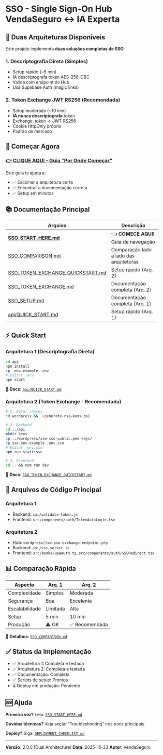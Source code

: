 # SSO - Single Sign-On Hub VendaSeguro ↔ IA Experta

## 🎯 Duas Arquiteturas Disponíveis

Este projeto implementa **duas soluções completas de SSO**:

### 1. Descriptografia Direta (Simples)
- Setup rápido (~5 min)
- IA descriptografa token AES-256-CBC
- Valida com endpoint do Hub
- Usa Supabase Auth (magic links)

### 2. Token Exchange JWT RS256 (Recomendada)
- Setup moderado (~10 min)
- **IA nunca descriptografa** token
- Exchange: token → JWT RS256
- Cookie HttpOnly próprio
- Padrão de mercado

## 🚀 Começar Agora

### **[👉 CLIQUE AQUI - Guia "Por Onde Começar"](SSO_START_HERE.md)**

Este guia te ajuda a:
- ✅ Escolher a arquitetura certa
- ✅ Encontrar a documentação correta
- ✅ Setup em minutos

## 📚 Documentação Principal

| Arquivo | Descrição |
|---------|-----------|
| **[SSO_START_HERE.md](SSO_START_HERE.md)** | 👈 **COMECE AQUI!** Guia de navegação |
| [SSO_COMPARISON.md](SSO_COMPARISON.md) | Comparação lado a lado das arquiteturas |
| [SSO_TOKEN_EXCHANGE_QUICKSTART.md](SSO_TOKEN_EXCHANGE_QUICKSTART.md) | Setup rápido (Arq. 2) |
| [SSO_TOKEN_EXCHANGE.md](SSO_TOKEN_EXCHANGE.md) | Documentação completa (Arq. 2) |
| [SSO_SETUP.md](SSO_SETUP.md) | Documentação completa (Arq. 1) |
| [api/QUICK_START.md](api/QUICK_START.md) | Setup rápido (Arq. 1) |

## ⚡ Quick Start

### Arquitetura 1 (Descriptografia Direta)

```bash
cd api
npm install
cp .env.example .env
# Editar .env
npm start
```

📖 **Docs**: [`api/QUICK_START.md`](api/QUICK_START.md)

### Arquitetura 2 (Token Exchange - Recomendada)

```bash
# 1. Gerar chaves
cd wordpress && .\generate-rsa-keys.ps1

# 2. Backend
cd ../api
mkdir keys
cp ../wordpress/isw-sso-public.pem keys/
cp sso.env.example .env.sso
# Editar .env.sso
npm run start:sso

# 3. Frontend
cd .. && npm run dev
```

📖 **Docs**: [`SSO_TOKEN_EXCHANGE_QUICKSTART.md`](SSO_TOKEN_EXCHANGE_QUICKSTART.md)

## 🔐 Arquivos de Código Principal

### Arquitetura 1
- Backend: `api/validate-token.js`
- Frontend: `src/components/auth/TokenAutoLogin.tsx`

### Arquitetura 2
- Hub: `wordpress/isw-sso-exchange-endpoint.php`
- Backend: `api/sso-server.js`
- Frontend: `src/hooks/useAuth.ts`, `src/components/auth/SSORedirect.tsx`

## 📊 Comparação Rápida

| Aspecto | Arq. 1 | Arq. 2 |
|---------|--------|--------|
| Complexidade | Simples | Moderada |
| Segurança | Boa | Excelente |
| Escalabilidade | Limitada | Alta |
| Setup | 5 min | 10 min |
| Produção | ⚠️ OK | ✅ Recomendada |

📖 **Detalhes**: [`SSO_COMPARISON.md`](SSO_COMPARISON.md)

## ✅ Status da Implementação

- ✅ Arquitetura 1: Completa e testada
- ✅ Arquitetura 2: Completa e testada
- ✅ Documentação: Completa
- ✅ Scripts de setup: Prontos
- ⏳ Deploy em produção: Pendente

## 🆘 Ajuda

**Primeira vez?** Leia: [`SSO_START_HERE.md`](SSO_START_HERE.md)

**Dúvidas técnicas?** Veja seção "Troubleshooting" nos docs principais.

**Deploy?** Siga: [`DEPLOYMENT_CHECKLIST.md`](DEPLOYMENT_CHECKLIST.md)

---

**Versão**: 2.0.0 (Dual Architecture)
**Data**: 2025-10-23
**Autor**: VendaSeguro
